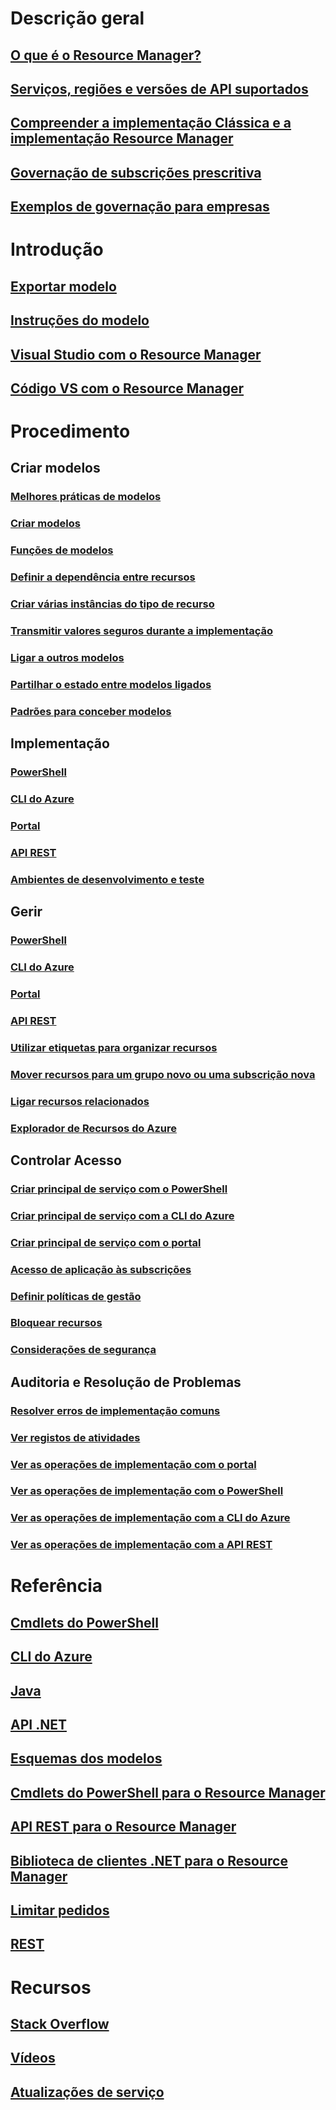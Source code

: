 # Descrição geral
## [O que é o Resource Manager?](resource-group-overview.md)
## [Serviços, regiões e versões de API suportados](../resource-manager-supported-services.md?toc=%2fazure%2fazure-resource-manager%2ftoc.json)
## [Compreender a implementação Clássica e a implementação Resource Manager](../resource-manager-deployment-model.md?toc=%2fazure%2fazure-resource-manager%2ftoc.json)
## [Governação de subscrições prescritiva](../resource-manager-subscription-governance.md?toc=%2fazure%2fazure-resource-manager%2ftoc.json)
## [Exemplos de governação para empresas](../resource-manager-subscription-examples.md?toc=%2fazure%2fazure-resource-manager%2ftoc.json)
# Introdução
## [Exportar modelo](../resource-manager-export-template.md?toc=%2fazure%2fazure-resource-manager%2ftoc.json)
## [Instruções do modelo](../resource-manager-template-walkthrough.md?toc=%2fazure%2fazure-resource-manager%2ftoc.json)
## [Visual Studio com o Resource Manager](../vs-azure-tools-resource-groups-deployment-projects-create-deploy.md?toc=%2fazure%2fazure-resource-manager%2ftoc.json)
## [Código VS com o Resource Manager](../resource-manager-vs-code.md?toc=%2fazure%2fazure-resource-manager%2ftoc.json)

# Procedimento
## Criar modelos
### [Melhores práticas de modelos](../resource-manager-template-best-practices.md?toc=%2fazure%2fazure-resource-manager%2ftoc.json)
### [Criar modelos](../resource-group-authoring-templates.md?toc=%2fazure%2fazure-resource-manager%2ftoc.json)
### [Funções de modelos](../resource-group-template-functions.md?toc=%2fazure%2fazure-resource-manager%2ftoc.json)
### [Definir a dependência entre recursos](../resource-group-define-dependencies.md?toc=%2fazure%2fazure-resource-manager%2ftoc.json)
### [Criar várias instâncias do tipo de recurso](../resource-group-create-multiple.md?toc=%2fazure%2fazure-resource-manager%2ftoc.json)
### [Transmitir valores seguros durante a implementação](../resource-manager-keyvault-parameter.md?toc=%2fazure%2fazure-resource-manager%2ftoc.json)
### [Ligar a outros modelos](../resource-group-linked-templates.md?toc=%2fazure%2fazure-resource-manager%2ftoc.json)
### [Partilhar o estado entre modelos ligados](../best-practices-resource-manager-state.md?toc=%2fazure%2fazure-resource-manager%2ftoc.json)
### [Padrões para conceber modelos](../best-practices-resource-manager-design-templates.md?toc=%2fazure%2fazure-resource-manager%2ftoc.json)
## Implementação
### [PowerShell](../resource-group-template-deploy.md?toc=%2fazure%2fazure-resource-manager%2ftoc.json)
### [CLI do Azure](../resource-group-template-deploy-cli.md?toc=%2fazure%2fazure-resource-manager%2ftoc.json)
### [Portal](../resource-group-template-deploy-portal.md?toc=%2fazure%2fazure-resource-manager%2ftoc.json)
### [API REST](../resource-group-template-deploy-rest.md?toc=%2fazure%2fazure-resource-manager%2ftoc.json)
### [Ambientes de desenvolvimento e teste](../solution-dev-test-environments.md?toc=%2fazure%2fazure-resource-manager%2ftoc.json)
## Gerir
### [PowerShell](../powershell-azure-resource-manager.md?toc=%2fazure%2fazure-resource-manager%2ftoc.json)
### [CLI do Azure](../xplat-cli-azure-resource-manager.md?toc=%2fazure%2fazure-resource-manager%2ftoc.json)
### [Portal](../azure-portal/resource-group-portal.md?toc=%2fazure%2fazure-resource-manager%2ftoc.json)
### [API REST](../resource-manager-rest-api.md?toc=%2fazure%2fazure-resource-manager%2ftoc.json)
### [Utilizar etiquetas para organizar recursos](../resource-group-using-tags.md?toc=%2fazure%2fazure-resource-manager%2ftoc.json)
### [Mover recursos para um grupo novo ou uma subscrição nova](../resource-group-move-resources.md?toc=%2fazure%2fazure-resource-manager%2ftoc.json)
### [Ligar recursos relacionados](../resource-group-link-resources.md?toc=%2fazure%2fazure-resource-manager%2ftoc.json)
### [Explorador de Recursos do Azure](../resource-manager-resource-explorer.md?toc=%2fazure%2fazure-resource-manager%2ftoc.json)
## Controlar Acesso
### [Criar principal de serviço com o PowerShell](../resource-group-authenticate-service-principal.md?toc=%2fazure%2fazure-resource-manager%2ftoc.json)
### [Criar principal de serviço com a CLI do Azure](../resource-group-authenticate-service-principal-cli.md?toc=%2fazure%2fazure-resource-manager%2ftoc.json)
### [Criar principal de serviço com o portal](../resource-group-create-service-principal-portal.md?toc=%2fazure%2fazure-resource-manager%2ftoc.json)
### [Acesso de aplicação às subscrições](../resource-manager-api-authentication.md?toc=%2fazure%2fazure-resource-manager%2ftoc.json)
### [Definir políticas de gestão](../resource-manager-policy.md?toc=%2fazure%2fazure-resource-manager%2ftoc.json)
### [Bloquear recursos](../resource-group-lock-resources.md?toc=%2fazure%2fazure-resource-manager%2ftoc.json)
### [Considerações de segurança](../best-practices-resource-manager-security.md?toc=%2fazure%2fazure-resource-manager%2ftoc.json)
## Auditoria e Resolução de Problemas
### [Resolver erros de implementação comuns](../resource-manager-common-deployment-errors.md?toc=%2fazure%2fazure-resource-manager%2ftoc.json)
### [Ver registos de atividades](../resource-group-audit.md?toc=%2fazure%2fazure-resource-manager%2ftoc.json)
### [Ver as operações de implementação com o portal](../resource-manager-troubleshoot-deployments-portal.md?toc=%2fazure%2fazure-resource-manager%2ftoc.json)
### [Ver as operações de implementação com o PowerShell](../resource-manager-troubleshoot-deployments-powershell.md?toc=%2fazure%2fazure-resource-manager%2ftoc.json)
### [Ver as operações de implementação com a CLI do Azure](../resource-manager-troubleshoot-deployments-cli.md?toc=%2fazure%2fazure-resource-manager%2ftoc.json)
### [Ver as operações de implementação com a API REST](../resource-manager-troubleshoot-deployments-rest.md?toc=%2fazure%2fazure-resource-manager%2ftoc.json)
# Referência
## [Cmdlets do PowerShell](/powershell/azureps-cmdlets-docs/)
## [CLI do Azure](/cli/azure)
## [Java](/java/api)
## [API .NET](/dotnet/api)
## [Esquemas dos modelos](https://github.com/Azure/azure-resource-manager-schemas)
## [Cmdlets do PowerShell para o Resource Manager](/powershell/resourcemanager/azurerm.resources/v3.2.0/azurerm.resources)
## [API REST para o Resource Manager](/rest/api/resources/)
## [Biblioteca de clientes .NET para o Resource Manager](/dotnet/api/microsoft.azure.management.resourcemanager)
## [Limitar pedidos](../resource-manager-request-limits.md?toc=%2fazure%2fazure-resource-manager%2ftoc.json)
## [REST](/rest/api/resources/)

# Recursos
## [Stack Overflow](http://stackoverflow.com/questions/tagged/azure-resource-manager)
## [Vídeos](https://azure.microsoft.com/documentation/videos/index/?services=azure-resource-manager)
## [Atualizações de serviço](https://azure.microsoft.com/updates/?product=azure-resource-manager) 

<!--HONumber=Nov16_HO2-->


